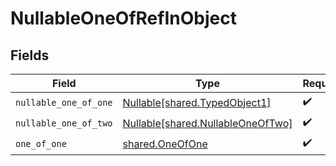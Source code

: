 # NullableOneOfRefInObject


## Fields

| Field                                                                        | Type                                                                         | Required                                                                     | Description                                                                  |
| ---------------------------------------------------------------------------- | ---------------------------------------------------------------------------- | ---------------------------------------------------------------------------- | ---------------------------------------------------------------------------- |
| `nullable_one_of_one`                                                        | [Nullable[shared.TypedObject1]](../../models/shared/typedobject1.md)         | :heavy_check_mark:                                                           | N/A                                                                          |
| `nullable_one_of_two`                                                        | [Nullable[shared.NullableOneOfTwo]](../../models/shared/nullableoneoftwo.md) | :heavy_check_mark:                                                           | N/A                                                                          |
| `one_of_one`                                                                 | [shared.OneOfOne](../../models/shared/oneofone.md)                           | :heavy_check_mark:                                                           | N/A                                                                          |